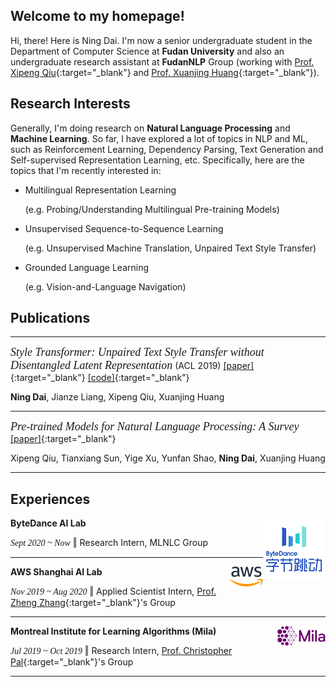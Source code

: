 ## Welcome to my homepage!

Hi, there! Here is Ning Dai. I'm now a senior undergraduate student in the Department of Computer Science at **Fudan University** and also an undergraduate research assistant at **FudanNLP** Group (working with [Prof. Xipeng Qiu](https://xpqiu.github.io/en.html){:target="_blank"} and [Prof. Xuanjing Huang](https://scholar.google.com/citations?user=RGsMgZA4H78C&hl=en){:target="_blank"}).  





## Research Interests

Generally, I'm doing research on **Natural Language Processing** and **Machine Learning**. So far, I have explored a lot of topics in NLP and ML, such as Reinforcement Learning, Dependency Parsing, Text Generation and Self-supervised Representation Learning, etc. Specifically, here are the topics that I'm recently interested in:

- Multilingual Representation Learning

  (e.g. Probing/Understanding Multilingual Pre-training Models)

- Unsupervised Sequence-to-Sequence Learning 

  (e.g. Unsupervised Machine Translation, Unpaired Text Style Transfer)

- Grounded Language Learning 

  (e.g. Vision-and-Language Navigation)



## Publications

------

*<font face ="Times New Roman" size="4">Style Transformer:  Unpaired Text Style Transfer without Disentangled Latent Representation</font>* (ACL 2019)  [[paper]](https://www.aclweb.org/anthology/P19-1601.pdf){:target="_blank"}  [[code]](https://github.com/fastnlp/style-transformer){:target="_blank"}  

**Ning Dai**, Jianze Liang, Xipeng Qiu, Xuanjing Huang

------

*<font face ="Times New Roman" size="4">Pre-trained Models for Natural Language Processing: A Survey</font>*   [[paper]](https://arxiv.org/pdf/2003.08271.pdf){:target="_blank"} 

Xipeng Qiu, Tianxiang Sun, Yige Xu, Yunfan Shao, **Ning Dai**, Xuanjing Huang

------



## Experiences

**ByteDance AI Lab**  <img src="./assets/img/ByteDance_logo.png" align='right'> 

*<font face ="Times New Roman">Sept 2020 ~ Now</font>*     ‖  Research Intern,  MLNLC  Group

------

**AWS Shanghai AI Lab**  <img src='./assets/img/aws_logo.png' align='right'> 

*<font face ="Times New Roman">Nov 2019 ~ Aug 2020</font>*     ‖  Applied Scientist Intern,  [Prof. Zheng Zhang](https://shanghai.nyu.edu/academics/faculty/directory/zheng-zhang){:target="_blank"}'s Group

------

**Montreal Institute for Learning Algorithms (Mila)**  <img src='./assets/img/mila_logo.png' align='right'>

*<font face ="Times New Roman">Jul 2019 ~ Oct 2019</font>* ‖  Research Intern,  [Prof. Christopher Pal](https://mila.quebec/en/person/pal-christopher/){:target="_blank"}'s Group

------

